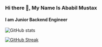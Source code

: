 ### Hi there 👋, My Name Is Ababil Mustax
#### I am Junior Backend Engineer


![GitHub stats](https://github-readme-stats.vercel.app/api?username=Birdfromhell&show_icons=true&count_private=true&theme=highcontrast)  

[![GitHub Streak](https://streak-stats.demolab.com?user=birdfromhell&theme=highcontrast&hide_border=true)](https://git.io/streak-stats)

